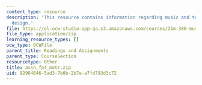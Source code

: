 ```yaml
---
content_type: resource
description: 'This resource contains information regarding music and technology: Sound
  design.'
file: https://ol-ocw-studio-app-qa.s3.amazonaws.com/courses/21m-380-music-and-technology-sound-design-spring-2016/829646465ad37b0b2b7ea7fd793d3c72_assn_fp4_motr.zip
file_type: application/zip
learning_resource_types: []
ocw_type: OCWFile
parent_title: Readings and Assignments
parent_type: CourseSection
resourcetype: Other
title: assn_fp4_motr.zip
uid: 82964646-5ad3-7b0b-2b7e-a7fd793d3c72
---
```

